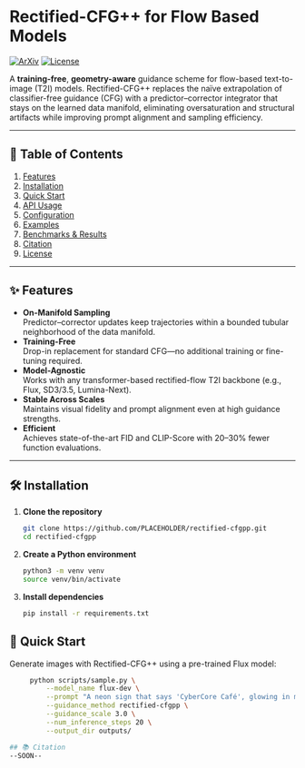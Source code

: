 # Rectified-CFG++ for Flow Based Models

[![ArXiv](https://img.shields.io/badge/arXiv-blue)](https://arxiv.org/abs/xxxxxxx) [![License](https://img.shields.io/badge/License-MIT-green)](./LICENSE)

A **training-free**, **geometry-aware** guidance scheme for flow-based text-to-image (T2I) models. Rectified-CFG++ replaces the naïve extrapolation of classifier-free guidance (CFG) with a predictor–corrector integrator that stays on the learned data manifold, eliminating oversaturation and structural artifacts while improving prompt alignment and sampling efficiency.

---

## 📖 Table of Contents

1. [Features](#-features)  
2. [Installation](#-installation)  
3. [Quick Start](#-quick-start)  
4. [API Usage](#-api-usage)  
5. [Configuration](#-configuration)  
6. [Examples](#-examples)  
7. [Benchmarks & Results](#-benchmarks--results)  
8. [Citation](#-citation)  
9. [License](#-license)

---

## ✨ Features

- **On-Manifold Sampling**  
  Predictor–corrector updates keep trajectories within a bounded tubular neighborhood of the data manifold.
- **Training-Free**  
  Drop-in replacement for standard CFG—no additional training or fine-tuning required.
- **Model-Agnostic**  
  Works with any transformer-based rectified-flow T2I backbone (e.g., Flux, SD3/3.5, Lumina-Next).
- **Stable Across Scales**  
  Maintains visual fidelity and prompt alignment even at high guidance strengths.
- **Efficient**  
  Achieves state-of-the-art FID and CLIP-Score with 20–30% fewer function evaluations.

---

## 🛠️ Installation

1. **Clone the repository**  
   ```bash
   git clone https://github.com/PLACEHOLDER/rectified-cfgpp.git
   cd rectified-cfgpp

2. **Create a Python environment**
   ```bash
   python3 -m venv venv
   source venv/bin/activate
   

3. **Install dependencies**
   ```bash
   pip install -r requirements.txt

## 🚀 Quick Start

Generate images with Rectified-CFG++ using a pre-trained Flux model:
   ```bash
        python scripts/sample.py \
            --model_name flux-dev \
            --prompt "A neon sign that says 'CyberCore Café', glowing in magenta and blue" \
            --guidance_method rectified-cfgpp \
            --guidance_scale 3.0 \
            --num_inference_steps 20 \
            --output_dir outputs/

## 📚 Citation
--SOON--



